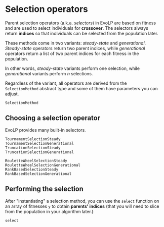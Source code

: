 # Selection operators

Parent selection operators (a.k.a. _selectors_) in EvoLP are based on fitness and are used to select individuals for **crossover**. The selectors always return **indices** so that individuals can be selected from the population later.

These methods come in two variants: _steady-state_ and _generational_.
_Steady-state_ operators return two parent indices, while _generational_ operators return a list of two parent indices for each fitness in the population.

In other words, _steady-state_ variants perform one selection, while _generational_ variants perform $n$ selections.

Regardless of the variant, all operators are derived from the `SelectionMethod` abstract type and some of them have parameters you can adjust.

```@docs
SelectionMethod
```

## Choosing a selection operator

EvoLP provides many built-in selectors.

```@docs
TournamentSelectionSteady
TournamentSelectionGenerational
TruncationSelectionSteady
TruncationSelectionGenerational
```

```@docs
RouletteWheelSelectionSteady
RouletteWheelSelectionGenerational
RankBasedSelectionSteady
RankBasedSelectionGenerational
```

## Performing the selection

After "instantiating" a selection method, you can use the `select` function on an array of fitnesses `y` to obtain **parents' indices** (that you will need to slice from the population in your algorithm later.)

```@docs
select
```
